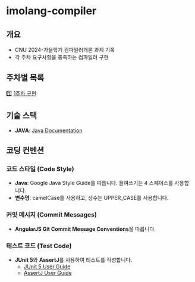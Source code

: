 # imolang-compiler

## 개요
- CNU 2024-가을학기 컴파일러개론 과제 기록
- 각 주차 요구사항을 충족하는 컴파일러 구현

## 주차별 목록
1️⃣ [1주차 구현](https://github.com/cussle/imolang-compiler/tree/main/week1)

## 기술 스택
- **JAVA**: [Java Documentation](https://docs.oracle.com/en/java/javase/)

## 코딩 컨벤션

### 코드 스타일 (Code Style)
- **Java**: Google Java Style Guide를 따릅니다. 들여쓰기는 4 스페이스를 사용합니다.
- **변수명**: camelCase를 사용하고, 상수는 UPPER_CASE를 사용합니다.

### 커밋 메시지 (Commit Messages)
- **AngularJS Git Commit Message Conventions**을 따릅니다.

### 테스트 코드 (Test Code)
- **JUnit 5**와 **AssertJ**를 사용하여 테스트를 작성합니다.
  - [JUnit 5 User Guide](https://junit.org/junit5/docs/current/user-guide/)
  - [AssertJ User Guide](https://assertj.github.io/doc/)

